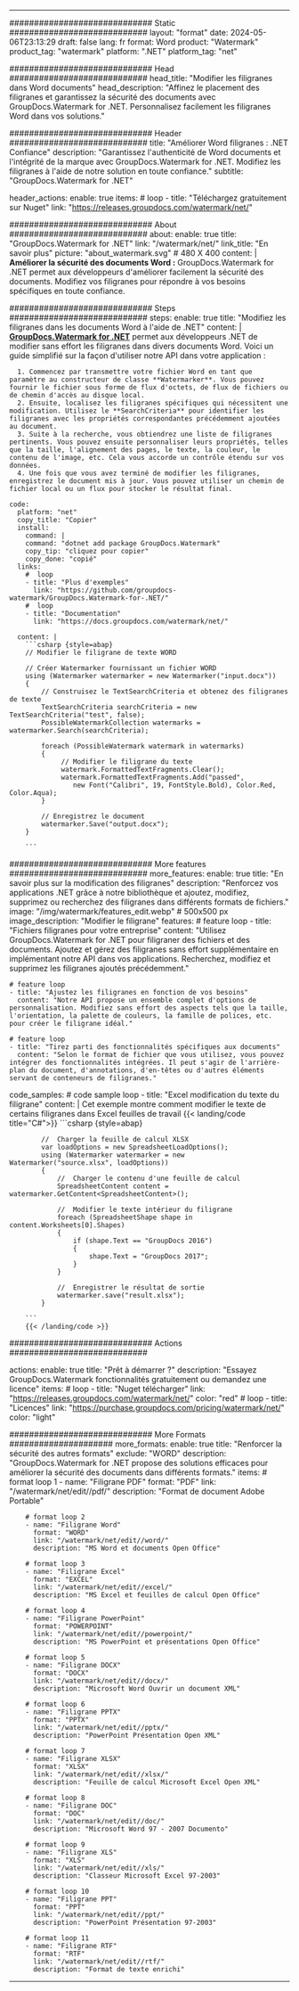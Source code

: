 
---
############################# Static ############################
layout: "format"
date:  2024-05-06T23:13:29
draft: false
lang: fr
format: Word
product: "Watermark"
product_tag: "watermark"
platform: ".NET"
platform_tag: "net"

############################# Head ############################
head_title: "Modifier les filigranes dans Word documents"
head_description: "Affinez le placement des filigranes et garantissez la sécurité des documents avec GroupDocs.Watermark for .NET. Personnalisez facilement les filigranes Word dans vos solutions."

############################# Header ############################
title: "Améliorer Word filigranes : .NET Confiance" 
description: "Garantissez l'authenticité de Word documents et l'intégrité de la marque avec GroupDocs.Watermark for .NET. Modifiez les filigranes à l'aide de notre solution en toute confiance."
subtitle: "GroupDocs.Watermark for .NET" 

header_actions:
  enable: true
  items:
    #  loop
    - title: "Téléchargez gratuitement sur Nuget"
      link: "https://releases.groupdocs.com/watermark/net/"
      
############################# About ############################
about:
    enable: true
    title: "GroupDocs.Watermark for .NET"
    link: "/watermark/net/"
    link_title: "En savoir plus"
    picture: "about_watermark.svg" # 480 X 400
    content: |
       **Améliorer la sécurité des documents Word :** GroupDocs.Watermark for .NET permet aux développeurs d'améliorer facilement la sécurité des documents. Modifiez vos filigranes pour répondre à vos besoins spécifiques en toute confiance.

############################# Steps ############################
steps:
    enable: true
    title: "Modifiez les filigranes dans les documents Word à l'aide de .NET"
    content: |
      **[GroupDocs.Watermark for .NET](https://products.groupdocs.com/watermark/net/)** permet aux développeurs .NET de modifier sans effort les filigranes dans divers documents Word. Voici un guide simplifié sur la façon d'utiliser notre API dans votre application :
      
      1. Commencez par transmettre votre fichier Word en tant que paramètre au constructeur de classe **Watermarker**. Vous pouvez fournir le fichier sous forme de flux d'octets, de flux de fichiers ou de chemin d'accès au disque local.
      2. Ensuite, localisez les filigranes spécifiques qui nécessitent une modification. Utilisez le **SearchCriteria** pour identifier les filigranes avec les propriétés correspondantes précédemment ajoutées au document.
      3. Suite à la recherche, vous obtiendrez une liste de filigranes pertinents. Vous pouvez ensuite personnaliser leurs propriétés, telles que la taille, l'alignement des pages, le texte, la couleur, le contenu de l'image, etc. Cela vous accorde un contrôle étendu sur vos données.
      4. Une fois que vous avez terminé de modifier les filigranes, enregistrez le document mis à jour. Vous pouvez utiliser un chemin de fichier local ou un flux pour stocker le résultat final.
   
    code:
      platform: "net"
      copy_title: "Copier"
      install:
        command: |
        command: "dotnet add package GroupDocs.Watermark"
        copy_tip: "cliquez pour copier"
        copy_done: "copié"
      links:
        #  loop
        - title: "Plus d'exemples"
          link: "https://github.com/groupdocs-watermark/GroupDocs.Watermark-for-.NET/"
        #  loop
        - title: "Documentation"
          link: "https://docs.groupdocs.com/watermark/net/"
          
      content: |
        ```csharp {style=abap}
        // Modifier le filigrane de texte WORD

        // Créer Watermarker fournissant un fichier WORD
        using (Watermarker watermarker = new Watermarker("input.docx"))
        {
            // Construisez le TextSearchCriteria et obtenez des filigranes de texte
            TextSearchCriteria searchCriteria = new TextSearchCriteria("test", false);
            PossibleWatermarkCollection watermarks = watermarker.Search(searchCriteria);

            foreach (PossibleWatermark watermark in watermarks)
            {
                 // Modifier le filigrane du texte
                 watermark.FormattedTextFragments.Clear();
                 watermark.FormattedTextFragments.Add("passed", 
                    new Font("Calibri", 19, FontStyle.Bold), Color.Red, Color.Aqua);
            }

            // Enregistrez le document
            watermarker.Save("output.docx");
        }
        
        ```            

############################# More features ############################
more_features:
  enable: true
  title: "En savoir plus sur la modification des filigranes"
  description: "Renforcez vos applications .NET grâce à notre bibliothèque et ajoutez, modifiez, supprimez ou recherchez des filigranes dans différents formats de fichiers."
  image: "/img/watermark/features_edit.webp" # 500x500 px
  image_description: "Modifier le filigrane"
  features:
    # feature loop
    - title: "Fichiers filigranes pour votre entreprise"
      content: "Utilisez GroupDocs.Watermark for .NET pour filigraner des fichiers et des documents. Ajoutez et gérez des filigranes sans effort supplémentaire en implémentant notre API dans vos applications. Recherchez, modifiez et supprimez les filigranes ajoutés précédemment."

    # feature loop
    - title: "Ajustez les filigranes en fonction de vos besoins"
      content: "Notre API propose un ensemble complet d'options de personnalisation. Modifiez sans effort des aspects tels que la taille, l'orientation, la palette de couleurs, la famille de polices, etc. pour créer le filigrane idéal."

    # feature loop
    - title: "Tirez parti des fonctionnalités spécifiques aux documents"
      content: "Selon le format de fichier que vous utilisez, vous pouvez intégrer des fonctionnalités intégrées. Il peut s'agir de l'arrière-plan du document, d'annotations, d'en-têtes ou d'autres éléments servant de conteneurs de filigranes."
      
  code_samples:
    # code sample loop
    - title: "Excel modification du texte du filigrane"
      content: |
        Cet exemple montre comment modifier le texte de certains filigranes dans Excel feuilles de travail
        {{< landing/code title="C#">}}
        ```csharp {style=abap}
        
            //  Charger la feuille de calcul XLSX
            var loadOptions = new SpreadsheetLoadOptions();
            using (Watermarker watermarker = new Watermarker("source.xlsx", loadOptions))
            {
                //  Charger le contenu d'une feuille de calcul
                SpreadsheetContent content = watermarker.GetContent<SpreadsheetContent>();

                //  Modifier le texte intérieur du filigrane
                foreach (SpreadsheetShape shape in content.Worksheets[0].Shapes)
                {
                    if (shape.Text == "GroupDocs 2016")
                    {
                        shape.Text = "GroupDocs 2017";
                    }
                }

                //  Enregistrer le résultat de sortie
                watermarker.save("result.xlsx");
            }

        ```
        {{< /landing/code >}}


############################# Actions ############################

actions:
  enable: true
  title: "Prêt à démarrer ?"
  description: "Essayez GroupDocs.Watermark fonctionnalités gratuitement ou demandez une licence"
  items:
    #  loop
    - title: "Nuget télécharger"
      link: "https://releases.groupdocs.com/watermark/net/"
      color: "red"
        #  loop
    - title: "Licences"
      link: "https://purchase.groupdocs.com/pricing/watermark/net/"
      color: "light"


############################# More Formats #####################
more_formats:
    enable: true
    title: "Renforcer la sécurité des autres formats"
    exclude: "WORD"
    description: "GroupDocs.Watermark for .NET propose des solutions efficaces pour améliorer la sécurité des documents dans différents formats."
    items: 
        # format loop 1
        - name: "Filigrane PDF"
          format: "PDF"
          link: "/watermark/net/edit//pdf/"
          description: "Format de document Adobe Portable"

        # format loop 2
        - name: "Filigrane Word"
          format: "WORD"
          link: "/watermark/net/edit//word/"
          description: "MS Word et documents Open Office"
          
        # format loop 3
        - name: "Filigrane Excel"
          format: "EXCEL"
          link: "/watermark/net/edit//excel/"
          description: "MS Excel et feuilles de calcul Open Office"

        # format loop 4
        - name: "Filigrane PowerPoint"
          format: "POWERPOINT"
          link: "/watermark/net/edit//powerpoint/"
          description: "MS PowerPoint et présentations Open Office"

        # format loop 5
        - name: "Filigrane DOCX"
          format: "DOCX"
          link: "/watermark/net/edit//docx/"
          description: "Microsoft Word Ouvrir un document XML"
          
        # format loop 6
        - name: "Filigrane PPTX"
          format: "PPTX"
          link: "/watermark/net/edit//pptx/"
          description: "PowerPoint Présentation Open XML"
          
        # format loop 7
        - name: "Filigrane XLSX"
          format: "XLSX"
          link: "/watermark/net/edit//xlsx/"
          description: "Feuille de calcul Microsoft Excel Open XML"

        # format loop 8
        - name: "Filigrane DOC"
          format: "DOC"
          link: "/watermark/net/edit//doc/"
          description: "Microsoft Word 97 - 2007 Documento"

        # format loop 9
        - name: "Filigrane XLS"
          format: "XLS"
          link: "/watermark/net/edit//xls/"
          description: "Classeur Microsoft Excel 97-2003"

        # format loop 10
        - name: "Filigrane PPT"
          format: "PPT"
          link: "/watermark/net/edit//ppt/"
          description: "PowerPoint Présentation 97-2003"

        # format loop 11
        - name: "Filigrane RTF"
          format: "RTF"
          link: "/watermark/net/edit//rtf/"
          description: "Format de texte enrichi"

---